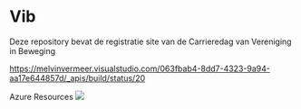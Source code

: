 # Vib
Deze repository bevat de registratie site van de Carrieredag van Vereniging in Beweging

https://melvinvermeer.visualstudio.com/063fbab4-8dd7-4323-9a94-aa17e644857d/_apis/build/status/20

Azure Resources [![](https://melvinvermeer.visualstudio.com/_apis/public/build/definitions/063fbab4-8dd7-4323-9a94-aa17e644857d/20/badge?branch=master)](https://melvinvermeer.visualstudio.com/Vib%20Carrièredag%202016/_build/latest?definitionId=20&branchName=master)
